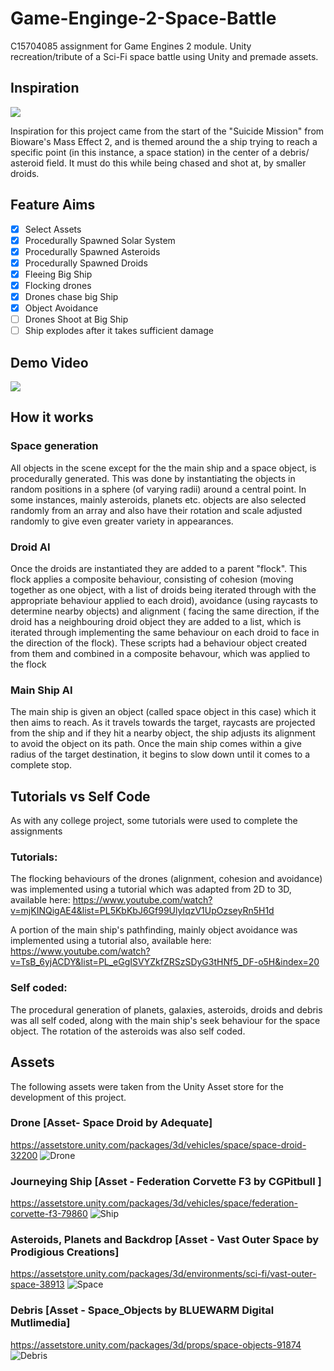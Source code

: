 # Game-Enginge-2-Space-Battle
C15704085 assignment for Game Engines 2 module. Unity recreation/tribute
of a Sci-Fi space battle using Unity and premade assets.
 
## Inspiration
[![](http://img.youtube.com/vi/Dmy_qUSMOWY/0.jpg)](http://www.youtube.com/watch?v=Dmy_qUSMOWY "")

Inspiration for this project came from the start of the "Suicide Mission"
from Bioware's Mass Effect 2, and is themed around the a ship trying to reach a specific point (in this instance, a space station) in the center of a debris/ asteroid field. It must do this while being chased and shot at, by smaller droids.

## Feature Aims
- [x] Select Assets
- [X] Procedurally Spawned Solar System
- [X] Procedurally Spawned Asteroids
- [X] Procedurally Spawned Droids
- [X] Fleeing Big Ship
- [X] Flocking drones
- [X] Drones chase big Ship
- [X] Object Avoidance
- [ ] Drones Shoot at Big Ship
- [ ] Ship explodes after it takes sufficient damage

## Demo Video
[![](http://img.youtube.com/vi/yreNqn6igbI/0.jpg)](http://www.youtube.com/watch?v=yreNqn6igbI "Demo")

## How it works
### Space generation 
All objects in the scene except for the the main ship and a space object, is procedurally generated. 
This was done by instantiating the objects in random positions in a sphere (of varying radii) around a central point.
In some instances, mainly asteroids, planets etc. objects are also selected randomly from an array and also have their 
rotation and scale adjusted randomly to give even greater variety in appearances. 

### Droid AI 
Once the droids are instantiated they are added to a parent "flock". This flock applies a composite behaviour, consisting of cohesion (moving together as one object, with a list of droids being iterated through with the appropriate behaviour applied to each droid), avoidance (using raycasts to determine nearby objects) and alignment ( facing the same direction, if the droid has a neighbouring droid object they are added to a list, which is iterated through implementing the same behaviour on each droid to face in the direction of the flock). These scripts had a behaviour object created from them and combined in a composite behavour, which was applied to the flock

### Main Ship AI 
The main ship is given an object (called space object in this case) which it then aims to reach. As it travels towards the target, raycasts are projected from the ship and if they hit a nearby object, the ship adjusts its alignment to avoid the object on its path. Once the main ship comes within a give radius of the target destination, it begins to slow down until it comes to a complete stop.

## Tutorials vs Self Code
As with any college project, some tutorials were used to complete the assignments
### Tutorials:
The flocking behaviours of the drones (alignment, cohesion and avoidance) was implemented using a
tutorial which was adapted from 2D to 3D, available here: 
https://www.youtube.com/watch?v=mjKINQigAE4&list=PL5KbKbJ6Gf99UlyIqzV1UpOzseyRn5H1d

A portion of the main ship's pathfinding, mainly object avoidance was implemented using a tutorial also, available here:
https://www.youtube.com/watch?v=TsB_6yjACDY&list=PL_eGgISVYZkfZRSzSDyG3tHNf5_DF-o5H&index=20

### Self coded:
The procedural generation of planets, galaxies, asteroids, droids and debris was all self coded, along with the main ship's 
seek behaviour for the space object. 
The rotation of the asteroids was also self coded.

## Assets
The following assets were taken from the Unity Asset store for the development of this project.

### Drone [Asset- Space Droid by Adequate]
https://assetstore.unity.com/packages/3d/vehicles/space/space-droid-32200
![Drone](https://github.com/DavidParnell95/Game-Enginge-2-Space-Battle/blob/master/Screenshot%20(39).png)

### Journeying Ship [Asset - Federation Corvette F3 by CGPitbull ]
https://assetstore.unity.com/packages/3d/vehicles/space/federation-corvette-f3-79860
![Ship](https://github.com/DavidParnell95/Game-Enginge-2-Space-Battle/blob/master/Screenshot%20(149).png)

### Asteroids, Planets and Backdrop [Asset - Vast Outer Space by Prodigious Creations]
https://assetstore.unity.com/packages/3d/environments/sci-fi/vast-outer-space-38913
![Space](https://github.com/DavidParnell95/Game-Enginge-2-Space-Battle/blob/master/Screenshot%20(42).png)

### Debris [Asset - Space_Objects by BLUEWARM Digital Mutlimedia]
https://assetstore.unity.com/packages/3d/props/space-objects-91874
![Debris](https://github.com/DavidParnell95/Game-Enginge-2-Space-Battle/blob/master/Screenshot%20(150).png)
